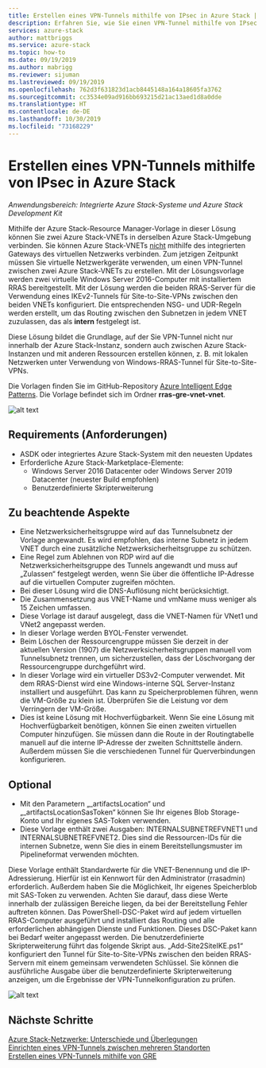 ```yaml
---
title: Erstellen eines VPN-Tunnels mithilfe von IPsec in Azure Stack | Microsoft-Dokumentation
description: Erfahren Sie, wie Sie einen VPN-Tunnel mithilfe von IPsec in Azure Stack erstellen.
services: azure-stack
author: mattbriggs
ms.service: azure-stack
ms.topic: how-to
ms.date: 09/19/2019
ms.author: mabrigg
ms.reviewer: sijuman
ms.lastreviewed: 09/19/2019
ms.openlocfilehash: 762d3f631823d1acb8445148a164a18605fa3762
ms.sourcegitcommit: cc3534e09ad916bb693215d21ac13aed1d8a0dde
ms.translationtype: HT
ms.contentlocale: de-DE
ms.lasthandoff: 10/30/2019
ms.locfileid: "73168229"
---
```

# <a name="how-to-create-a-vpn-tunnel-using-ipsec--in-azure-stack"></a>Erstellen eines VPN-Tunnels mithilfe von IPsec in Azure Stack

*Anwendungsbereich: Integrierte Azure Stack-Systeme und Azure Stack Development Kit*

Mithilfe der Azure Stack-Resource Manager-Vorlage in dieser Lösung können Sie zwei Azure Stack-VNETs in derselben Azure Stack-Umgebung verbinden. Sie können Azure Stack-VNETs [nicht](https://docs.microsoft.com/azure-stack/user/azure-stack-network-differences) mithilfe des integrierten Gateways des virtuellen Netzwerks verbinden. Zum jetzigen Zeitpunkt müssen Sie virtuelle Netzwerkgeräte verwenden, um einen VPN-Tunnel zwischen zwei Azure Stack-VNETs zu erstellen. Mit der Lösungsvorlage werden zwei virtuelle Windows Server 2016-Computer mit installiertem RRAS bereitgestellt. Mit der Lösung werden die beiden RRAS-Server für die Verwendung eines IKEv2-Tunnels für Site-to-Site-VPNs zwischen den beiden VNETs konfiguriert. Die entsprechenden NSG- und UDR-Regeln werden erstellt, um das Routing zwischen den Subnetzen in jedem VNET zuzulassen, das als **intern** festgelegt ist. 

Diese Lösung bildet die Grundlage, auf der Sie VPN-Tunnel nicht nur innerhalb der Azure Stack-Instanz, sondern auch zwischen Azure Stack-Instanzen und mit anderen Ressourcen erstellen können, z. B. mit lokalen Netzwerken unter Verwendung von Windows-RRAS-Tunnel für Site-to-Site-VPNs.

Die Vorlagen finden Sie im GitHub-Repository [Azure Intelligent Edge Patterns](https://github.com/Azure-Samples/azure-intelligent-edge-patterns). Die Vorlage befindet sich im Ordner **rras-gre-vnet-vnet**. 

![alt text](./media/azure-stack-network-howto-vpn-tunnel-ipsec/overview.png)

## <a name="requirements"></a>Requirements (Anforderungen)

- ASDK oder integriertes Azure Stack-System mit den neuesten Updates 
- Erforderliche Azure Stack-Marketplace-Elemente:
    -  Windows Server 2016 Datacenter oder Windows Server 2019 Datacenter (neuester Build empfohlen)
    -  Benutzerdefinierte Skripterweiterung

## <a name="things-to-consider"></a>Zu beachtende Aspekte

- Eine Netzwerksicherheitsgruppe wird auf das Tunnelsubnetz der Vorlage angewandt.  Es wird empfohlen, das interne Subnetz in jedem VNET durch eine zusätzliche Netzwerksicherheitsgruppe zu schützen.
- Eine Regel zum Ablehnen von RDP wird auf die Netzwerksicherheitsgruppe des Tunnels angewandt und muss auf „Zulassen“ festgelegt werden, wenn Sie über die öffentliche IP-Adresse auf die virtuellen Computer zugreifen möchten.
- Bei dieser Lösung wird die DNS-Auflösung nicht berücksichtigt.
- Die Zusammensetzung aus VNET-Name und vmName muss weniger als 15 Zeichen umfassen.
- Diese Vorlage ist darauf ausgelegt, dass die VNET-Namen für VNet1 und VNet2 angepasst werden.
- In dieser Vorlage werden BYOL-Fenster verwendet.
- Beim Löschen der Ressourcengruppe müssen Sie derzeit in der aktuellen Version (1907) die Netzwerksicherheitsgruppen manuell vom Tunnelsubnetz trennen, um sicherzustellen, dass der Löschvorgang der Ressourcengruppe durchgeführt wird.
- In dieser Vorlage wird ein virtueller DS3v2-Computer verwendet.  Mit dem RRAS-Dienst wird eine Windows-interne SQL Server-Instanz installiert und ausgeführt.  Das kann zu Speicherproblemen führen, wenn die VM-Größe zu klein ist.  Überprüfen Sie die Leistung vor dem Verringern der VM-Größe.
- Dies ist keine Lösung mit Hochverfügbarkeit.  Wenn Sie eine Lösung mit Hochverfügbarkeit benötigen, können Sie einen zweiten virtuellen Computer hinzufügen. Sie müssen dann die Route in der Routingtabelle manuell auf die interne IP-Adresse der zweiten Schnittstelle ändern.  Außerdem müssen Sie die verschiedenen Tunnel für Querverbindungen konfigurieren.

## <a name="optional"></a>Optional

- Mit den Parametern „_artifactsLocation“ und „_artifactsLocationSasToken“ können Sie Ihr eigenes Blob Storage-Konto und Ihr eigenes SAS-Token verwenden.
- Diese Vorlage enthält zwei Ausgaben: INTERNALSUBNETREFVNET1 und INTERNALSUBNETREFVNET2. Dies sind die Ressourcen-IDs für die internen Subnetze, wenn Sie dies in einem Bereitstellungsmuster im Pipelineformat verwenden möchten.

Diese Vorlage enthält Standardwerte für die VNET-Benennung und die IP-Adressierung.  Hierfür ist ein Kennwort für den Administrator (rrasadmin) erforderlich. Außerdem haben Sie die Möglichkeit, Ihr eigenes Speicherblob mit SAS-Token zu verwenden.  Achten Sie darauf, dass diese Werte innerhalb der zulässigen Bereiche liegen, da bei der Bereitstellung Fehler auftreten können.  Das PowerShell-DSC-Paket wird auf jedem virtuellen RRAS-Computer ausgeführt und installiert das Routing und alle erforderlichen abhängigen Dienste und Funktionen.  Dieses DSC-Paket kann bei Bedarf weiter angepasst werden.  Die benutzerdefinierte Skripterweiterung führt das folgende Skript aus. „Add-Site2SiteIKE.ps1“ konfiguriert den Tunnel für Site-to-Site-VPNs zwischen den beiden RRAS-Servern mit einem gemeinsam verwendeten Schlüssel.  Sie können die ausführliche Ausgabe über die benutzerdefinierte Skripterweiterung anzeigen, um die Ergebnisse der VPN-Tunnelkonfiguration zu prüfen.

![alt text](./media/azure-stack-network-howto-vpn-tunnel-ipsec/s2svpntunnel.png)

## <a name="next-steps"></a>Nächste Schritte

[Azure Stack-Netzwerke: Unterschiede und Überlegungen](azure-stack-network-differences.md)  
[Einrichten eines VPN-Tunnels zwischen mehreren Standorten](network-howto-vpn-tunnel.md)  
[Erstellen eines VPN-Tunnels mithilfe von GRE](network-howto-vpn-tunnel-gre.md)